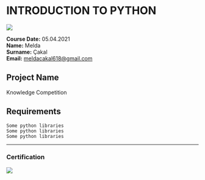 # INTRODUCTION TO PYTHON
![](img/newlogo.png)

**Course Date:** 05.04.2021  
**Name:** Melda  
**Surname:** Çakal  
**Email:** meldacakal618@gmail.com  


## Project Name
Knowledge Competition

## Requirements
```
Some python libraries
Some python libraries
Some python libraries
```
---

### Certification
![](img/TopLearnerCertificate.png)

